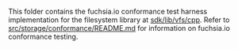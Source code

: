 This folder contains the fuchsia.io conformance test harness implementation
for the filesystem library at [sdk/lib/vfs/cpp](/sdk/lib/vfs/cpp). Refer to
[src/storage/conformance/README.md](/src/storage/conformance/README.md) for
information on fuchsia.io conformance testing.
